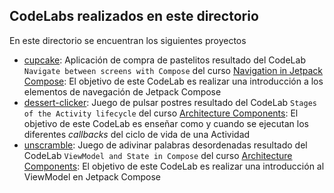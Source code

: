## CodeLabs realizados en este directorio ##
En este directorio se encuentran los siguientes proyectos
- [cupcake](CL_5/cupcake): Aplicación de compra de pastelitos resultado del CodeLab ``Navigate between screens with Compose`` del curso [Navigation in Jetpack Compose](https://developer.android.com/courses/pathways/android-basics-compose-unit-4-pathway-2): El objetivo de este CodeLab es realizar una introducción a los elementos de navegación de Jetpack Compose
- [dessert-clicker](CL_5/dessert-clicker): Juego de pulsar postres resultado del CodeLab ``Stages of the Activity lifecycle`` del curso [Architecture Components](https://developer.android.com/courses/pathways/android-basics-compose-unit-4-pathway-1): El objetivo de este CodeLab es enseñar como y cuando se ejecutan los diferentes *callbacks* del ciclo de vida de una Actividad
- [unscramble](CL_5/unscramble): Juego de adivinar palabras desordenadas resultado del CodeLab ``ViewModel and State in Compose`` del curso [Architecture Components](https://developer.android.com/courses/pathways/android-basics-compose-unit-4-pathway-1): El objetivo de este CodeLab es realizar una introducción al ViewModel en Jetpack Compose
